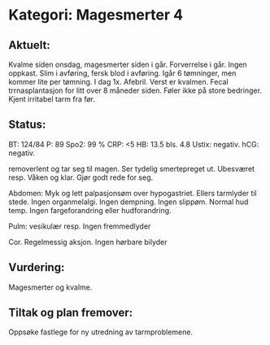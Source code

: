 # Kategori: Magesmerter 4
## Aktuelt:
Kvalme siden onsdag, magesmerter siden i går. Forverrelse i går. Ingen oppkast. Slim i avføring, fersk blod i avføring. Igår 6 tømninger, men kommer lite per tømning. I dag 1x. Afebril. Verst er kvalmen. Fecal trrnasplantasjon for litt over 8 måneder siden. Føler ikke på store bedringer. Kjent irritabel tarm fra før.

## Status:
BT: 124/84 P: 89 Spo2: 99 % CRP: <5 HB: 13.5 bls. 4.8 Ustix: negativ. hCG: negativ.

removerlent og tar seg til magen. Ser tydelig smertepreget ut. Ubesværet resp. Våken og klar. Gjør godt rede for seg.

Abdomen: Myk og lett palpasjonsøm over hypogastriet. Ellers tarmlyder til stede. Ingen organmelalgi. Ingen dempning. Ingen slippøm. Normal hud temp. Ingen fargeforandring eller hudforandring.

Pulm: vesikulær resp. Ingen fremmedlyder

Cor. Regelmessig aksjon. Ingen hørbare bilyder

## Vurdering:
Magesmerter og kvalme.

## Tiltak og plan fremover:
Oppsøke fastlege for ny utredning av tarmproblemene.

